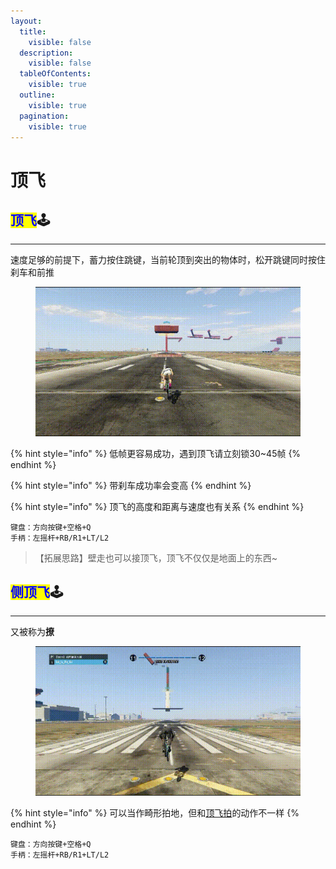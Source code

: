 ```yaml
---
layout:
  title:
    visible: false
  description:
    visible: false
  tableOfContents:
    visible: true
  outline:
    visible: true
  pagination:
    visible: true
---
```


# 顶飞

## <mark style="color:blue;">**顶飞**</mark>🕹️ <a href="#ding-fei" id="ding-fei"></a>

***

速度足够的前提下，蓄力按住跳键，当前轮顶到突出的物体时，松开跳键同时按住刹车和前推

<div align="left">

<figure><img src="../.gitbook/assets/image/tutorial/12.low-fps-jumps-2/1.坡度顶飞.gif" alt=""><figcaption></figcaption></figure>

</div>



{% hint style="info" %}
低帧更容易成功，遇到顶飞请立刻锁30\~45帧
{% endhint %}

{% hint style="info" %}
带刹车成功率会变高
{% endhint %}

{% hint style="info" %}
顶飞的高度和距离与速度也有关系
{% endhint %}

```plaintext
键盘：方向按键+空格+Q
手柄：左摇杆+RB/R1+LT/L2
```

> 【拓展思路】壁走也可以接顶飞，顶飞不仅仅是地面上的东西\~

## <mark style="color:blue;">**侧顶飞**</mark>🕹️ <a href="#ce-ding-fei" id="ce-ding-fei"></a>

***

又被称为**撩**

<div align="left">

<figure><img src="../.gitbook/assets/image/tutorial/12.low-fps-jumps-2/2.侧顶飞.gif" alt=""><figcaption></figcaption></figure>

</div>

{% hint style="info" %}
可以当作畸形拍地，但和[顶飞拍](page-6-framebounces.md#ding-fei-pai)的动作不一样
{% endhint %}

```plaintext
键盘：方向按键+空格+Q
手柄：左摇杆+RB/R1+LT/L2
```
